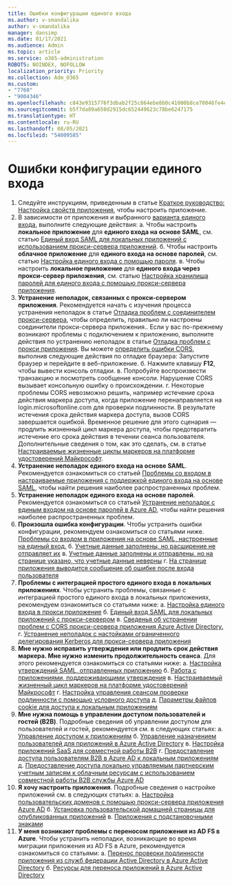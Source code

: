 ```yaml
---
title: Ошибки конфигурации единого входа
ms.author: v-smandalika
author: v-smandalika
manager: dansimp
ms.date: 01/17/2021
ms.audience: Admin
ms.topic: article
ms.service: o365-administration
ROBOTS: NOINDEX, NOFOLLOW
localization_priority: Priority
ms.collection: Adm_O365
ms.custom:
- "7760"
- "9004346"
ms.openlocfilehash: c843e9315776f3dbab2f25c864ebe8b0c41000b8ce70046fe4eb386fce143635
ms.sourcegitcommit: b5f7da89a650d2915dc652449623c78be6247175
ms.translationtype: HT
ms.contentlocale: ru-RU
ms.lasthandoff: 08/05/2021
ms.locfileid: "54009585"
---
```

# <a name="sso-configuration-issues"></a>Ошибки конфигурации единого входа

1. Следуйте инструкциям, приведенным в статье [Краткое руководство: Настройка свойств приложения](https://docs.microsoft.com/azure/active-directory/manage-apps/add-application-portal-configure), чтобы настроить приложение.
2. В зависимости от приложения и выбранного [варианта единого входа](https://docs.microsoft.com/azure/active-directory/manage-apps/sso-options), выполните следующие действия: а. Чтобы настроить **локальное приложение** для **единого входа на основе SAML**, см. статью [Единый вход SAML для локальных приложений с использованием прокси-сервера приложений](https://docs.microsoft.com/azure/active-directory/manage-apps/application-proxy-configure-single-sign-on-on-premises-apps).
    б. Чтобы настроить **облачное приложение** для **единого входа на основе паролей**, см. статью [Настройка единого входа с помощью пароля](https://docs.microsoft.com/azure/active-directory/manage-apps/configure-password-single-sign-on-non-gallery-applications).
    в. Чтобы настроить **локальное приложение** для **единого входа через прокси-сервер приложения**, см. статью [Настройка хранилища паролей для единого входа с помощью прокси-сервера приложения](https://docs.microsoft.com/azure/active-directory/manage-apps/application-proxy-configure-single-sign-on-password-vaulting).
3. **Устранение неполадок, связанных с прокси-сервером приложения**. Рекомендуется начать с изучения процесса устранения неполадок в статье [Отладка проблем с соединителем прокси-сервера](https://docs.microsoft.com/azure/active-directory/manage-apps/application-proxy-debug-connectors), чтобы определить, правильно ли настроены соединители прокси-сервера приложения.. Если у вас по-прежнему возникают проблемы с подключением к приложению, выполните действия по устранению неполадок в статье [Отладка проблем с прокси приложения](https://docs.microsoft.com/azure/active-directory/manage-apps/application-proxy-debug-apps). Вы можете [определить ошибки CORS](https://docs.microsoft.com/azure/active-directory/manage-apps/application-proxy-understand-cors-issues#understand-and-identify-cors-issues), выполнив следующие действия по отладке браузера: Запустите браузер и перейдите в веб-приложение.
    б. Нажмите клавишу **F12**, чтобы вывести консоль отладки.
    в. Попробуйте воспроизвести транзакцию и посмотреть сообщение консоли. Нарушение CORS вызывает консольную ошибку о происхождении.
    г. Некоторые проблемы CORS невозможно решить, например истечение срока действия маркера доступа, когда приложение перенаправляется на login.microsoftonline.com для проверки подлинности. В результате истечения срока действия маркера доступа, вызов CORS завершается ошибкой. Временное решение для этого сценария — продлить жизненный цикл маркера доступа, чтобы предотвратить истечение его срока действия в течении сеанса пользователя. Дополнительные сведения о том, как это сделать, см. в статье [Настраиваемые жизненные циклы маркеров на платформе удостоверений Майкрософт](https://docs.microsoft.com/azure/active-directory/develop/active-directory-configurable-token-lifetimes).
4. **Устранение неполадок единого входа на основе SAML**. Рекомендуется ознакомиться со статьей [Проблемы со входом в настраиваемые приложения с поддержкой единого входа на основе SAML](https://docs.microsoft.com/azure/active-directory/manage-apps/application-sign-in-problem-federated-sso-gallery), чтобы найти решения наиболее распространенных проблем.
5. **Устранение неполадок единого входа на основе паролей**. Рекомендуется ознакомиться со статьей [Устранение неполадок с единым входом на основе паролей в Azure AD](https://docs.microsoft.com/azure/active-directory/manage-apps/troubleshoot-password-based-sso), чтобы найти решения наиболее распространенных проблем.
6. **Произошла ошибка конфигурации**. Чтобы устранить ошибки конфигурации, рекомендуем ознакомиться со статьями ниже. [Проблемы со входом в приложения на основе SAML, настроенные на единый вход.](https://docs.microsoft.com/azure/active-directory/manage-apps/application-sign-in-problem-federated-sso-gallery) б. [Учетные данные заполнены, но расширение не отправляет их](https://docs.microsoft.com/azure/active-directory/manage-apps/troubleshoot-password-based-sso#credentials-are-filled-in-but-the-extension-does-not-submit-them) в. [Учетные данные заполнены и отправлены, но на странице указано, что учетные данные неверны](https://docs.microsoft.com/azure/active-directory/manage-apps/troubleshoot-password-based-sso) г. [На странице приложения выводится сообщение об ошибке после входа пользователя](https://docs.microsoft.com/azure/active-directory/manage-apps/application-sign-in-problem-application-error)
7. **Проблемы с интеграцией простого единого входа в локальных приложениях**. Чтобы устранить проблемы, связанные с интеграцией простого единого входа в локальных приложениях, рекомендуем ознакомиться со статьями ниже: а. [Настройка единого входа в прокси приложение](https://docs.microsoft.com/azure/active-directory/manage-apps/application-proxy-config-sso-how-to) б. [Единый вход SAML для локальных приложений с прокси-сервером](https://docs.microsoft.com/azure/active-directory/manage-apps/application-proxy-configure-single-sign-on-on-premises-apps) в. [Сведенья об устранении проблем с CORS прокси-сервера приложения Azure Active Directory.](https://docs.microsoft.com/azure/active-directory/manage-apps/application-proxy-understand-cors-issues#solutions-for-application-proxy-cors-issues) г. [Устранение неполадок с настойками ограниченного делегирования Kerberos для прокси-сервера приложения](https://docs.microsoft.com/azure/active-directory/manage-apps/application-proxy-back-end-kerberos-constrained-delegation-how-to)
8. **Мне нужно исправить утверждения или продлить срок действия маркера. Мне нужно изменить продолжительность сеанса**. Для этого рекомендуется ознакомиться со статьями ниже: а. [Настройка утверждений SAML, отправленных приложению](https://docs.microsoft.com/azure/active-directory/develop/active-directory-claims-mapping) б. [Работа с приложениями, поддерживающими утверждения](https://docs.microsoft.com/azure/active-directory/manage-apps/application-proxy-configure-for-claims-aware-applications) в. [Настраиваемый жизненный цикл маркеров на платформе удостоверений Майкрософт](https://docs.microsoft.com/azure/active-directory/develop/active-directory-configurable-token-lifetimes) г. [Настройка управления сеансом проверки подлинности с помощью условного доступа](https://docs.microsoft.com/azure/active-directory/conditional-access/howto-conditional-access-session-lifetime) д. [Параметры файлов cookie для доступа к локальным приложениям](https://docs.microsoft.com/azure/active-directory/manage-apps/application-proxy-configure-cookie-settings)
9. **Мне нужна помощь в управлении доступом пользователей и гостей (B2B)**. Подробные сведения об управлении доступом для пользователей и гостей, рекомендуется см. в следующих статьях: а.  [Управление доступом к приложениям](https://docs.microsoft.com/azure/active-directory/manage-apps/what-is-access-management) б. [Управление назначением пользователей для приложений в Azure Active Directory](https://docs.microsoft.com/azure/active-directory/manage-apps/assign-user-or-group-access-portal) в. [Настройка приложений SaaS для совместной работы B2B](https://docs.microsoft.com/azure/active-directory/external-identities/configure-saas-apps) г. [Предоставление доступа пользователям B2B в Azure AD к локальным приложениям](https://docs.microsoft.com/azure/active-directory/external-identities/configure-saas-apps) д. [Предоставление доступа локально управляемым партнерским учетным записям к облачным ресурсам с использованием совместной работы B2B службы Azure AD](https://docs.microsoft.com/azure/active-directory/external-identities/hybrid-on-premises-to-cloud)
10. **Я хочу настроить приложения**. Подробные сведения о настройке приложений см. в следующих статьях: а. [Настройка пользовательских доменов с помощью прокси-сервера приложения Azure AD](https://docs.microsoft.com/azure/active-directory/manage-apps/application-proxy-configure-custom-domain) б. [Установка пользовательской домашней страницы для опубликованных приложений](https://docs.microsoft.com/azure/active-directory/manage-apps/application-proxy-configure-custom-home-page) в. [Приложения с подстановочными знаками](https://docs.microsoft.com/azure/active-directory/manage-apps/application-proxy-wildcard)
11. **У меня возникают проблемы с переносом приложения из AD FS в Azure**. Чтобы устранить неполадки, возникающие во время миграции приложения из AD FS в Azure, рекомендуется ознакомиться со статьями: а. [Перенос проверки подлинности приложения из служб федерации Active Directory в Azure Active Directory](https://docs.microsoft.com/azure/active-directory/manage-apps/migrate-adfs-apps-to-azure) б. [Ресурсы для переноса приложений в Azure Active Directory](https://docs.microsoft.com/azure/active-directory/manage-apps/migration-resources)

